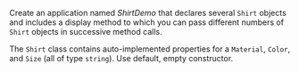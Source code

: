 Create an application named *ShirtDemo* that declares several `Shirt` objects and includes a display method to which you can pass different numbers of `Shirt` objects in successive method calls. 

The `Shirt` class contains auto-implemented properties for a `Material`, `Color`, and `Size` (all of type `string`). Use default, empty constructor.
